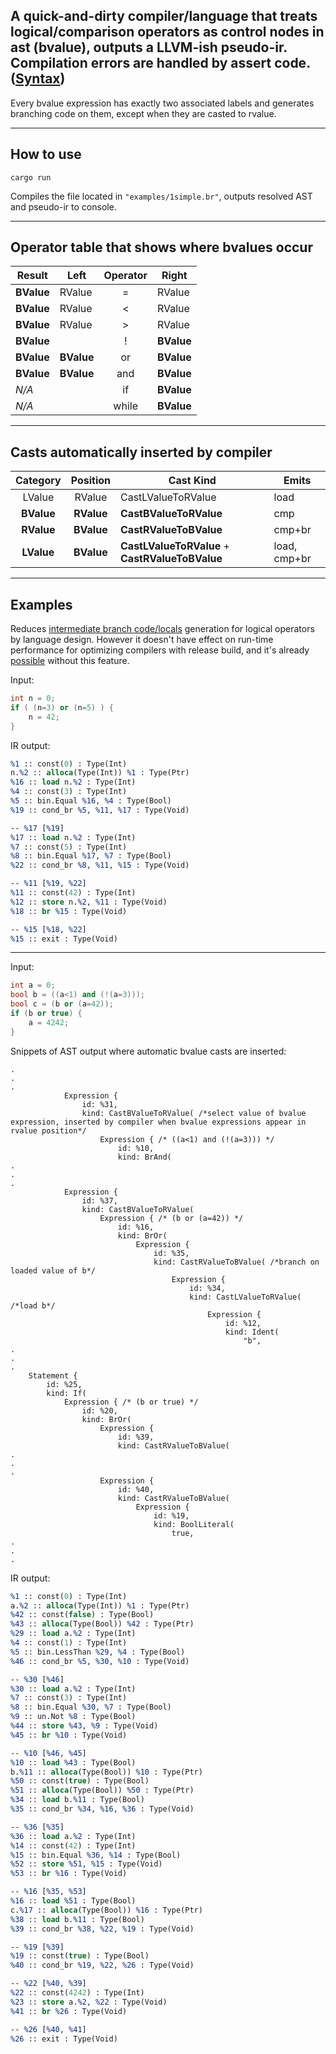A quick-and-dirty compiler/language that treats logical/comparison operators as control nodes in ast (bvalue), outputs a LLVM-ish pseudo-ir. Compilation errors are handled by assert code. ([Syntax](syntax.md))
---

Every bvalue expression has exactly two associated labels and generates branching code on them, except when they are casted to rvalue.

---

How to use
---

```shell
cargo run
```

Compiles the file located in `"examples/1simple.br"`, outputs resolved AST and pseudo-ir to console.

---

Operator table that shows where bvalues occur
--

| Result |  Left  | Operator |  Right |
| ------ | ------ | :------: | ------ |
| __BValue__ | RValue | =        | RValue |
| __BValue__ | RValue | <        | RValue |
| __BValue__ | RValue | >        | RValue |
| __BValue__ |        | !        | __BValue__ |
| __BValue__ | __BValue__ | or       | __BValue__ |
| __BValue__ | __BValue__ | and      | __BValue__ |
| _N/A_  |        | if       | __BValue__ |
| _N/A_  |        | while    | __BValue__ |

---

Casts automatically inserted by compiler
--

| Category | Position | Cast Kind | Emits |
| :------: | :------: | -------------- | ---- |
| LValue   | RValue   | CastLValueToRValue | load |
| __BValue__   | __RValue__   | __CastBValueToRValue__ | cmp |
| __RValue__   | __BValue__   | __CastRValueToBValue__ | cmp+br |
| __LValue__   | __BValue__   | __CastLValueToRValue__ + __CastRValueToBValue__ | load, cmp+br |
---

Examples
-

Reduces [intermediate branch code/locals](https://godbolt.org/z/6osWh4n3r) generation for logical operators by language design. However it doesn't have effect on run-time performance for optimizing compilers with release build, and it's already [possible](https://godbolt.org/z/svs5dcazK) without this feature.
  
Input:

```C++
int n = 0;
if ( (n=3) or (n=5) ) {
    n = 42;
}
```

IR output:

```llvm
%1 :: const(0) : Type(Int)
n.%2 :: alloca(Type(Int)) %1 : Type(Ptr)
%16 :: load n.%2 : Type(Int)
%4 :: const(3) : Type(Int)
%5 :: bin.Equal %16, %4 : Type(Bool)
%19 :: cond_br %5, %11, %17 : Type(Void)

-- %17 [%19]
%17 :: load n.%2 : Type(Int)
%7 :: const(5) : Type(Int)
%8 :: bin.Equal %17, %7 : Type(Bool)
%22 :: cond_br %8, %11, %15 : Type(Void)

-- %11 [%19, %22]
%11 :: const(42) : Type(Int)
%12 :: store n.%2, %11 : Type(Void)
%18 :: br %15 : Type(Void)

-- %15 [%18, %22]
%15 :: exit : Type(Void)
```

---
Input:

```C++
int a = 0;
bool b = ((a<1) and (!(a=3)));
bool c = (b or (a=42));
if (b or true) {
    a = 4242;
}
```

Snippets of AST output where automatic bvalue casts are inserted:

```
.
.
.
            Expression {
                id: %31,
                kind: CastBValueToRValue( /*select value of bvalue expression, inserted by compiler when bvalue expressions appear in rvalue position*/
                    Expression { /* ((a<1) and (!(a=3))) */
                        id: %10,
                        kind: BrAnd(
.
.
.
            Expression {
                id: %37,
                kind: CastBValueToRValue(
                    Expression { /* (b or (a=42)) */
                        id: %16,
                        kind: BrOr(
                            Expression {
                                id: %35,
                                kind: CastRValueToBValue( /*branch on loaded value of b*/
                                    Expression {
                                        id: %34,
                                        kind: CastLValueToRValue( /*load b*/
                                            Expression {
                                                id: %12,
                                                kind: Ident(
                                                    "b",
.
.
.
    Statement {
        id: %25,
        kind: If(
            Expression { /* (b or true) */
                id: %20,
                kind: BrOr(
                    Expression {
                        id: %39,
                        kind: CastRValueToBValue(
.
.
.
                    Expression {
                        id: %40,
                        kind: CastRValueToBValue(
                            Expression {
                                id: %19,
                                kind: BoolLiteral(
                                    true,
.
.
.
```

IR output:

```llvm
%1 :: const(0) : Type(Int)
a.%2 :: alloca(Type(Int)) %1 : Type(Ptr)
%42 :: const(false) : Type(Bool)
%43 :: alloca(Type(Bool)) %42 : Type(Ptr)
%29 :: load a.%2 : Type(Int)
%4 :: const(1) : Type(Int)
%5 :: bin.LessThan %29, %4 : Type(Bool)
%46 :: cond_br %5, %30, %10 : Type(Void)

-- %30 [%46]
%30 :: load a.%2 : Type(Int)
%7 :: const(3) : Type(Int)
%8 :: bin.Equal %30, %7 : Type(Bool)
%9 :: un.Not %8 : Type(Bool)
%44 :: store %43, %9 : Type(Void)
%45 :: br %10 : Type(Void)

-- %10 [%46, %45]
%10 :: load %43 : Type(Bool)
b.%11 :: alloca(Type(Bool)) %10 : Type(Ptr)
%50 :: const(true) : Type(Bool)
%51 :: alloca(Type(Bool)) %50 : Type(Ptr)
%34 :: load b.%11 : Type(Bool)
%35 :: cond_br %34, %16, %36 : Type(Void)

-- %36 [%35]
%36 :: load a.%2 : Type(Int)
%14 :: const(42) : Type(Int)
%15 :: bin.Equal %36, %14 : Type(Bool)
%52 :: store %51, %15 : Type(Void)
%53 :: br %16 : Type(Void)

-- %16 [%35, %53]
%16 :: load %51 : Type(Bool)
c.%17 :: alloca(Type(Bool)) %16 : Type(Ptr)
%38 :: load b.%11 : Type(Bool)
%39 :: cond_br %38, %22, %19 : Type(Void)

-- %19 [%39]
%19 :: const(true) : Type(Bool)
%40 :: cond_br %19, %22, %26 : Type(Void)

-- %22 [%40, %39]
%22 :: const(4242) : Type(Int)
%23 :: store a.%2, %22 : Type(Void)
%41 :: br %26 : Type(Void)

-- %26 [%40, %41]
%26 :: exit : Type(Void)
```
